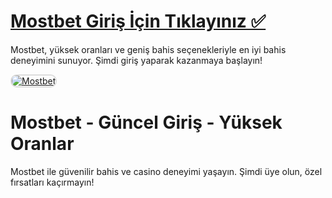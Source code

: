 # <a href="https://t2m.io/2284401">Mostbet Giriş İçin Tıklayınız ✅</a>
Mostbet, yüksek oranları ve geniş bahis seçenekleriyle en iyi bahis deneyimini sunuyor. Şimdi giriş yaparak kazanmaya başlayın!  

<a href="https://t2m.io/2284401" title="Mostbet">
    <img src="https://i.ibb.co/gtF7ptH/photo-2025-01-13-14-27-16.jpg" alt="Mostbet" style="max-width: 100%; border: 2px solid #ddd; border-radius: 10px;">
</a>  

# Mostbet - Güncel Giriş - Yüksek Oranlar  
Mostbet ile güvenilir bahis ve casino deneyimi yaşayın. Şimdi üye olun, özel fırsatları kaçırmayın!
